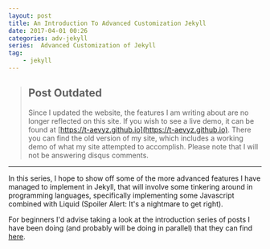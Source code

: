 ```yaml
---
layout: post
title: An Introduction To Advanced Customization Jekyll
date: 2017-04-01 00:26
categories: adv-jekyll
series:  Advanced Customization of Jekyll
tag:
    - jekyll
---
```


> ## Post Outdated 
>Since I updated the website, the features I am writing about are no longer reflected on this site. If you wish to see a live demo, it can be found at [https://t-aevyz.github.io](https://t-aevyz.github.io). There you can find the old version of my site, which includes a working demo of what my site attempted to accomplish. Please note that I will not be answering disqus comments.

---

In this series, I hope to show off some of the more advanced features I have managed to implement in Jekyll, that will involve some tinkering around in programming languages, specifically implementing some Javascript combined with Liquid (Spoiler Alert: It's a nightmare to get right).

For beginners I'd advise taking a look at the introduction series of posts I have been doing (and probably will be doing in parallel) that they can find [here](/github_sites/GS-For-Non-Programmers.html).
 
